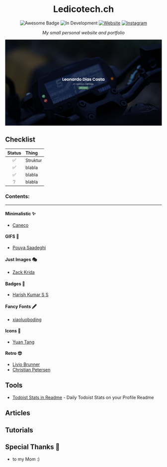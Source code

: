 <h1 align="center">Ledicotech.ch
</h1>
<div align="center">
<img src="https://cdn.rawgit.com/sindresorhus/awesome/d7305f38d29fed78fa85652e3a63e154dd8e8829/media/badge.svg" alt="Awesome Badge"/>
<img src="https://img.shields.io/badge/Status-In%20Development-orange" alt="In Development">
<a href="https://ledicotech.ch"><img alt="Website" src="https://img.shields.io/website?url=https%3A%2F%2Fledicotech.ch"></a>
<a href="https://www.instagram.com/Ledico_04" ><img src="https://img.shields.io/badge/Instagram-@Ledico_04-%23E4405F?style=social&logo=Instagram" alt="Instagram"> </a>
<br>

<i>My small personal website and portfolio</i>

<img alt="Ledicotech Logo" src="assets/homepage.png"> </img>

</div>

## Checklist

| Status | Thing           |
|:------:|:----------------|
|   ✅    | Struktur        |
|   ✅    | blabla          |
|   ✅    | blabla          |
|   ❔    | blabla          |

### Contents:
---

#### Minimalistic ✨
- [Caneco](https://github.com/caneco/)

#### GIFS 👻
- [Pouya Saadeghi](https://github.com/saadeghi/saadeghi)

#### Just Images 🎭
- [Zack Krida](https://github.com/zackkrida/zackkrida)

#### Badges 🎫
- [Harish Kumar S S](https://github.com/harish-sethuraman/harish-sethuraman)

#### Fancy Fonts 🖋
- [xiaoluoboding](https://github.com/xiaoluoboding/xiaoluoboding)

#### Icons 🎯
- [Yuan Tang](https://github.com/terrytangyuan/terrytangyuan)

#### Retro 😎
- [Livio Brunner](https://github.com/BrunnerLivio/BrunnerLivio)
- [Christian Petersen](https://github.com/fnky/fnky)

## Tools
- [Todoist Stats in Readme](https://github.com/abhisheknaiidu/todoist-readme) - Daily Todoist Stats on your Profile Readme


## Articles


## Tutorials


## Special Thanks 🙇
- to my Mom :)

